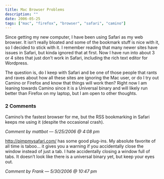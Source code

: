 ```yaml
---
title: Mac Browser Problems
description: ""
date: 2006-05-25
tags: ["mac", "firefox", "browser", "safari", "camino"]
---
```


Since getting my new computer, I have been using Safari as my web browser. It isn’t really bloated and some of the bookmark stuff is nice with it, so I decided to stick with it. I remember reading that many newer sites have issues in Safari, but kinda ignored that at first. Now I have run into about 3 or 4 sites that just don’t work in Safari, including the rich text editor for Wordpress.

The question is, do I keep with Safari and be one of those people that rants and raves about how all these sites are ignoring the Mac user, or do I try out Camino or Firefox and know that things will work then? Right now I am leaning towards Camino since it is a Universal binary and will likely run better than Firefox on my laptop, but I am open to other thoughts.

### 2 Comments

Camino’s the fastest browser for me, but the RSS bookmarking in Safari keeps me using it (despite the occasional crash).

*Comment by mattbot — 5/25/2006 @ 4:08 pm*

http://pimpmysafari.com/ has some good plug-ins. My absolute favorite of all time is taboo… it gives you a warning if you accidentally close the window instead of just a tab. I hate accidentally closing a window full of tabs. It doesn’t look like there is a universal binary yet, but keep your eyes out.

*Comment by Frank — 5/30/2006 @ 10:47 pm*
